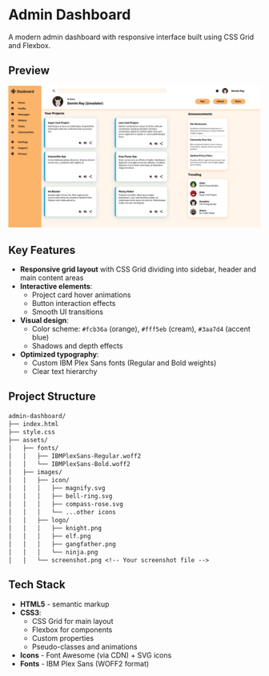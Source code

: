 # Admin Dashboard

A modern admin dashboard with responsive interface built using CSS Grid and Flexbox.

## Preview

![Admin Dashboard Screenshot](./assets/images/screenshot.png)

## Key Features

- **Responsive grid layout** with CSS Grid dividing into sidebar, header and main content areas
- **Interactive elements**:
  - Project card hover animations
  - Button interaction effects
  - Smooth UI transitions
- **Visual design**:
  - Color scheme: `#fcb36a` (orange), `#fff5eb` (cream), `#3aa7d4` (accent blue)
  - Shadows and depth effects
- **Optimized typography**:
  - Custom IBM Plex Sans fonts (Regular and Bold weights)
  - Clear text hierarchy

## Project Structure

```
admin-dashboard/
├── index.html
├── style.css
├── assets/
│   ├── fonts/
│   │   ├── IBMPlexSans-Regular.woff2
│   │   └── IBMPlexSans-Bold.woff2
│   ├── images/
│   │   ├── icon/
│   │   │   ├── magnify.svg
│   │   │   ├── bell-ring.svg
│   │   │   ├── compass-rose.svg
│   │   │   └── ...other icons
│   │   ├── logo/
│   │   │   ├── knight.png
│   │   │   ├── elf.png
│   │   │   ├── gangfather.png
│   │   │   └── ninja.png
│   │   └── screenshot.png <!-- Your screenshot file -->
```

## Tech Stack

- **HTML5** - semantic markup
- **CSS3**:
  - CSS Grid for main layout
  - Flexbox for components
  - Custom properties
  - Pseudo-classes and animations
- **Icons** - Font Awesome (via CDN) + SVG icons
- **Fonts** - IBM Plex Sans (WOFF2 format)

```

```
